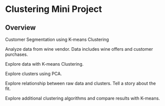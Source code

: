 # Clustering Mini Project  

## Overview

Customer Segmentation using K-means Clustering

Analyze data from wine vendor. Data includes wine offers and customer purchases.  
  
Explore data with K-means Clustering. 

Explore clusters using PCA.  

Explore relationship between raw data and clusters. Tell a story about the fit.   

Explore additional clustering algorithms and compare results with K-means. 
